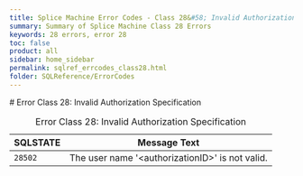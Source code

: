 ```yaml
---
title: Splice Machine Error Codes - Class 28&#58; Invalid Authorization Specification
summary: Summary of Splice Machine Class 28 Errors
keywords: 28 errors, error 28
toc: false
product: all
sidebar: home_sidebar
permalink: sqlref_errcodes_class28.html
folder: SQLReference/ErrorCodes
---
```

<section>
<div class="TopicContent" data-swiftype-index="true" markdown="1">
# Error Class 28: Invalid Authorization Specification

<table>
                <caption>Error Class 28: Invalid Authorization Specification</caption>
                <thead>
                    <tr>
                        <th>SQLSTATE</th>
                        <th>Message Text</th>
                    </tr>
                </thead>
                <tbody>
                    <tr>
                        <td><code>28502</code></td>
                        <td>The user name '<span class="VarName">&lt;authorizationID&gt;</span>' is not valid. </td>
                    </tr>
                </tbody>
            </table>
</div>
</section>

